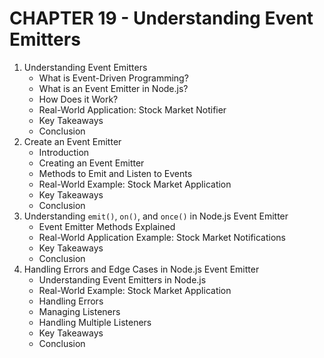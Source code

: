 # CHAPTER 19 - Understanding Event Emitters
1. Understanding Event Emitters
    - What is Event-Driven Programming?
    - What is an Event Emitter in Node.js?
    - How Does it Work?
    - Real-World Application: Stock Market Notifier
    - Key Takeaways
    - Conclusion
2. Create an Event Emitter 
    - Introduction
    - Creating an Event Emitter
    - Methods to Emit and Listen to Events
    - Real-World Example: Stock Market Application
    - Key Takeaways
    - Conclusion
3. Understanding `emit()`, `on()`, and `once()` in Node.js Event Emitter
    - Event Emitter Methods Explained
    - Real-World Application Example: Stock Market Notifications
    - Key Takeaways
    - Conclusion
4. Handling Errors and Edge Cases in Node.js Event Emitter
    - Understanding Event Emitters in Node.js
    - Real-World Example: Stock Market Application
    - Handling Errors
    - Managing Listeners
    - Handling Multiple Listeners
    - Key Takeaways
    - Conclusion
